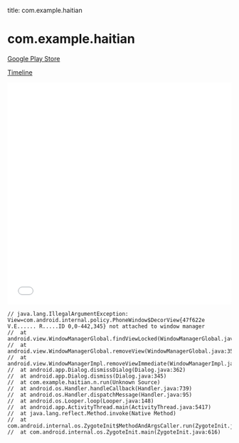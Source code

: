 title: com.example.haitian

# com.example.haitian

[Google Play Store](https://play.google.com/store/apps/details?id=com.example.haitian)

[Timeline](./vis-timeline.html)

<iframe src="./vis-timeline.html" width="100%" height="500px" style="border:none;"></iframe>

```
// java.lang.IllegalArgumentException: View=com.android.internal.policy.PhoneWindow$DecorView{47f622e V.E...... R.....ID 0,0-442,345} not attached to window manager
// 	at android.view.WindowManagerGlobal.findViewLocked(WindowManagerGlobal.java:424)
// 	at android.view.WindowManagerGlobal.removeView(WindowManagerGlobal.java:350)
// 	at android.view.WindowManagerImpl.removeViewImmediate(WindowManagerImpl.java:116)
// 	at android.app.Dialog.dismissDialog(Dialog.java:362)
// 	at android.app.Dialog.dismiss(Dialog.java:345)
// 	at com.example.haitian.n.run(Unknown Source)
// 	at android.os.Handler.handleCallback(Handler.java:739)
// 	at android.os.Handler.dispatchMessage(Handler.java:95)
// 	at android.os.Looper.loop(Looper.java:148)
// 	at android.app.ActivityThread.main(ActivityThread.java:5417)
// 	at java.lang.reflect.Method.invoke(Native Method)
// 	at com.android.internal.os.ZygoteInit$MethodAndArgsCaller.run(ZygoteInit.java:726)
// 	at com.android.internal.os.ZygoteInit.main(ZygoteInit.java:616)

```



